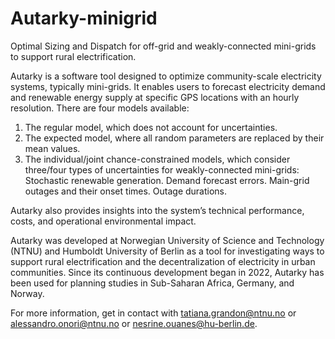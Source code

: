 # Autarky-minigrid
Optimal Sizing and Dispatch for off-grid and weakly-connected mini-grids to support rural electrification. 

Autarky is a software tool designed to optimize community-scale electricity systems, typically mini-grids. It enables users to forecast electricity demand and renewable energy supply at specific GPS locations with an hourly resolution. There are four models available:
1. The regular model, which does not account for uncertainties.
2. The expected model, where all random parameters are replaced by their mean values.
3. The individual/joint chance-constrained models, which consider three/four types of uncertainties for weakly-connected mini-grids:
Stochastic renewable generation.
Demand forecast errors.
Main-grid outages and their onset times.
Outage durations.

Autarky also provides insights into the system’s technical performance, costs, and operational environmental impact.


Autarky was developed at Norwegian University of Science and Technology (NTNU) and Humboldt University of Berlin as a tool for investigating ways to support rural electrification and the decentralization of electricity in urban communities. Since its continuous development began in 2022, Autarky has been used for planning studies in Sub-Saharan Africa, Germany, and Norway.

For more information, get in contact with tatiana.grandon@ntnu.no or alessandro.onori@ntnu.no or nesrine.ouanes@hu-berlin.de. 
